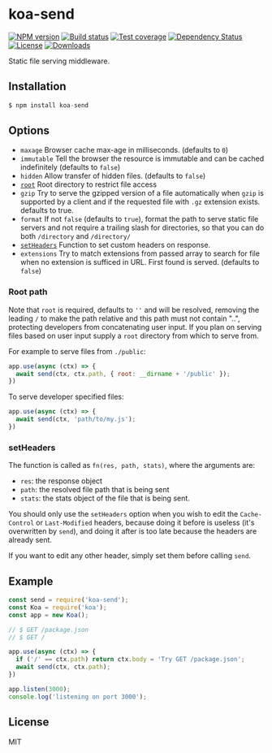 
# koa-send

[![NPM version][npm-image]][npm-url]
[![Build status][travis-image]][travis-url]
[![Test coverage][coveralls-image]][coveralls-url]
[![Dependency Status][david-image]][david-url]
[![License][license-image]][license-url]
[![Downloads][downloads-image]][downloads-url]

 Static file serving middleware.

## Installation

```js
$ npm install koa-send
```

## Options

 - `maxage` Browser cache max-age in milliseconds. (defaults to `0`)
 - `immutable` Tell the browser the resource is immutable and can be cached indefinitely (defaults to `false`)
 - `hidden` Allow transfer of hidden files. (defaults to `false`)
 - [`root`](#root-path) Root directory to restrict file access
 - `gzip` Try to serve the gzipped version of a file automatically when `gzip` is supported by a client and if the requested file with `.gz` extension exists. defaults to true.
 - `format` If not `false` (defaults to `true`), format the path to serve static file servers and not require a trailing slash for directories, so that you can do both `/directory` and `/directory/`
 - [`setHeaders`](#setheaders) Function to set custom headers on response.
 - `extensions` Try to match extensions from passed array to search for file when no extension is sufficed in URL. First found is served. (defaults to `false`)

### Root path

  Note that `root` is required, defaults to `''` and will be resolved,
  removing the leading `/` to make the path relative and this
  path must not contain "..", protecting developers from
  concatenating user input. If you plan on serving files based on
  user input supply a `root` directory from which to serve from.

  For example to serve files from `./public`:

```js
app.use(async (ctx) => {
  await send(ctx, ctx.path, { root: __dirname + '/public' });
})
```

  To serve developer specified files:

```js
app.use(async (ctx) => {
  await send(ctx, 'path/to/my.js');
})
```

### setHeaders

The function is called as `fn(res, path, stats)`, where the arguments are:
* `res`: the response object
* `path`: the resolved file path that is being sent
* `stats`: the stats object of the file that is being sent.

You should only use the `setHeaders` option when you wish to edit the `Cache-Control` or `Last-Modified` headers, because doing it before is useless (it's overwritten by `send`), and doing it after is too late because the headers are already sent.

If you want to edit any other header, simply set them before calling `send`.

## Example

```js
const send = require('koa-send');
const Koa = require('koa');
const app = new Koa();

// $ GET /package.json
// $ GET /

app.use(async (ctx) => {
  if ('/' == ctx.path) return ctx.body = 'Try GET /package.json';
  await send(ctx, ctx.path);
})

app.listen(3000);
console.log('listening on port 3000');
```

## License

  MIT

[npm-image]: https://img.shields.io/npm/v/koa-send.svg?style=flat-square
[npm-url]: https://npmjs.org/package/koa-send
[github-tag]: http://img.shields.io/github/tag/koajs/send.svg?style=flat-square
[github-url]: https://github.com/koajs/send/tags
[travis-image]: https://img.shields.io/travis/koajs/send.svg?style=flat-square
[travis-url]: https://travis-ci.org/koajs/send
[coveralls-image]: https://img.shields.io/coveralls/koajs/send.svg?style=flat-square
[coveralls-url]: https://coveralls.io/r/koajs/send?branch=master
[david-image]: http://img.shields.io/david/koajs/send.svg?style=flat-square
[david-url]: https://david-dm.org/koajs/send
[license-image]: http://img.shields.io/npm/l/koa-send.svg?style=flat-square
[license-url]: LICENSE
[downloads-image]: http://img.shields.io/npm/dm/koa-send.svg?style=flat-square
[downloads-url]: https://npmjs.org/package/koa-send
[gittip-image]: https://img.shields.io/gittip/jonathanong.svg?style=flat-square
[gittip-url]: https://www.gittip.com/jonathanong/
